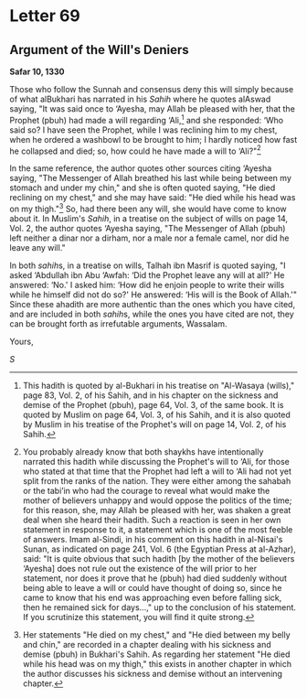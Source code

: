 Letter 69
=========

Argument of the Will's Deniers
------------------------------

**Safar 10, 1330**

Those who follow the Sunnah and consensus deny this will simply because
of what al­Bukhari has narrated in his *Sahih* where he quotes al­Aswad
saying, "It was said once to ‘Ayesha, may Allah be pleased with her,
that the Prophet (pbuh) had made a will regarding ‘Ali,[^1] and she
responded: ‘Who said so? I have seen the Prophet, while I was reclining
him to my chest, when he ordered a washbowl to be brought to him; I
hardly noticed how fast he collapsed and died; so, how could he have
made a will to ‘Ali?"[^2]

In the same reference, the author quotes other sources citing ‘Ayesha
saying, "The Messenger of Allah breathed his last while being between my
stomach and under my chin," and she is often quoted saying, "He died
reclining on my chest," and she may have said: "He died while his head
was on my thigh."[^3] So, had there been any will, she would have come
to know about it. In Muslim's *Sahih*, in a treatise on the subject of
wills on page 14, Vol. 2, the author quotes ‘Ayesha saying, "The
Messenger of Allah (pbuh) left neither a dinar nor a dirham, nor a male
nor a female camel, nor did he leave any will."

In both *sahih*s, in a treatise on wills, Talhah ibn Masrif is quoted
saying, "I asked ‘Abdullah ibn Abu ‘Awfah: ‘Did the Prophet leave any
will at all?' He answered: ‘No.' I asked him: ‘How did he enjoin people
to write their wills while he himself did not do so?' He answered: ‘His
will is the Book of Allah.'" Since these ahadith are more authentic than
the ones which you have cited, and are included in both *sahih*s, while
the ones you have cited are not, they can be brought forth as
irrefutable arguments, Wassalam.

Yours,

*S*

[^1]: This hadith is quoted by al-Bukhari in his treatise on "Al-Wasaya
(wills)," page 83, Vol. 2, of his Sahih, and in his chapter on the
sickness and demise of the Prophet (pbuh), page 64, Vol. 3, of the same
book. It is quoted by Muslim on page 64, Vol. 3, of his Sahih, and it is
also quoted by Muslim in his treatise of the Prophet's will on page 14,
Vol. 2, of his Sahih.

[^2]: You probably already know that both shaykhs have intentionally
narrated this hadith while discussing the Prophet's will to ‘Ali, for
those who stated at that time that the Prophet had left a will to ‘Ali
had not yet split from the ranks of the nation. They were either among
the sahabah or the tabi’in who had the courage to reveal what would make
the mother of believers unhappy and would oppose the politics of the
time; for this reason, she, may Allah be pleased with her, was shaken a
great deal when she heard their hadith. Such a reaction is seen in her
own statement in response to it, a statement which is one of the most
feeble of answers. Imam al-Sindi, in his comment on this hadith in
al-Nisai's Sunan, as indicated on page 241, Vol. 6 (the Egyptian Press
at al-Azhar), said: "It is quite obvious that such hadith [by the mother
of the believers ‘Ayesha] does not rule out the existence of the will
prior to her statement, nor does it prove that he (pbuh) had died
suddenly without being able to leave a will or could have thought of
doing so, since he came to know that his end was approaching even before
falling sick, then he remained sick for days...," up to the conclusion
of his statement. If you scrutinize this statement, you will find it
quite strong.

[^3]: Her statements "He died on my chest," and "He died between my
belly and chin," are recorded in a chapter dealing with his sickness and
demise (pbuh) in Bukhari's Sahih. As regarding her statement "He died
while his head was on my thigh," this exists in another chapter in which
the author discusses his sickness and demise without an intervening
chapter.


